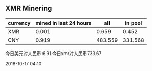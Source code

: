 ## XMR Minering

|currency|mined in last 24 hours|all|in pool|
|---|---|---|---|
|XMR|0.001|0.659|0.452|
|CNY|0.919|483.559|331.568|

今日美元对人民币 6.91	今日xmr对人民币733.67


2018-10-17 04:10